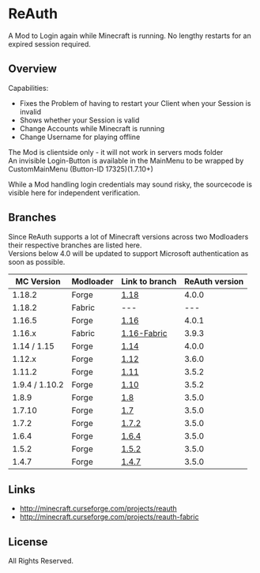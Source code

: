# ReAuth

A Mod to Login again while Minecraft is running. 
No lengthy restarts for an expired session required.

## Overview

Capabilities:

- Fixes the Problem of having to restart your Client when your Session is invalid
- Shows whether your Session is valid
- Change Accounts while Minecraft is running
- Change Username for playing offline

The Mod is clientside only - it will not work in servers mods folder  
An invisible Login-Button is available in the MainMenu to be wrapped by CustomMainMenu (Button-ID 17325)(1.7.10+)

While a Mod handling login credentials may sound risky, the sourcecode is visible here for independent verification.

## Branches

Since ReAuth supports a lot of Minecraft versions across two Modloaders their respective branches are listed here.  
Versions below 4.0 will be updated to support Microsoft authentication as soon as possible.

| MC Version     | Modloader | Link to branch                                                         | ReAuth version |
|----------------|-----------|------------------------------------------------------------------------|----------------|
| 1.18.2         | Forge     | [1.18](https://github.com/TechnicianLP/ReAuth/tree/1.18)               | 4.0.0          |
| 1.18.2         | Fabric    | ---                                                                    | ---            |
| 1.16.5         | Forge     | [1.16](https://github.com/TechnicianLP/ReAuth/tree/1.16)               | 4.0.1          |
| 1.16.x         | Fabric    | [1.16-Fabric](https://github.com/TechnicianLP/ReAuth/tree/1.16-Fabric) | 3.9.3          |
| 1.14 / 1.15    | Forge     | [1.14](https://github.com/TechnicianLP/ReAuth/tree/1.14)               | 4.0.0          |
| 1.12.x         | Forge     | [1.12](https://github.com/TechnicianLP/ReAuth/tree/1.12)               | 3.6.0          |
| 1.11.2         | Forge     | [1.11](https://github.com/TechnicianLP/ReAuth/tree/1.11)               | 3.5.2          |
| 1.9.4 / 1.10.2 | Forge     | [1.10](https://github.com/TechnicianLP/ReAuth/tree/1.10)               | 3.5.2          |
| 1.8.9          | Forge     | [1.8](https://github.com/TechnicianLP/ReAuth/tree/1.8)                 | 3.5.0          |
| 1.7.10         | Forge     | [1.7](https://github.com/TechnicianLP/ReAuth/tree/1.7)                 | 3.5.0          |
| 1.7.2          | Forge     | [1.7.2](https://github.com/TechnicianLP/ReAuth/tree/1.7.2)             | 3.5.0          |
| 1.6.4          | Forge     | [1.6.4](https://github.com/TechnicianLP/ReAuth/tree/1.6.4)             | 3.5.0          |
| 1.5.2          | Forge     | [1.5.2](https://github.com/TechnicianLP/ReAuth/tree/1.5.2)             | 3.5.0          |
| 1.4.7          | Forge     | [1.4.7](https://github.com/TechnicianLP/ReAuth/tree/1.4.7)             | 3.5.0          |

## Links

- http://minecraft.curseforge.com/projects/reauth
- http://minecraft.curseforge.com/projects/reauth-fabric

## License

All Rights Reserved.
